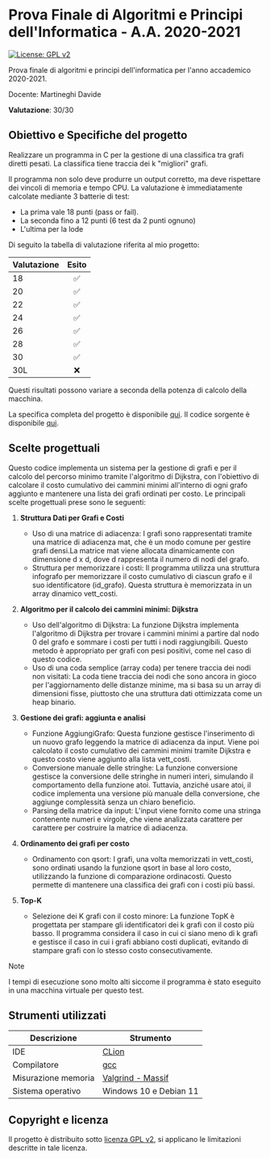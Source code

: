 # Prova Finale di Algoritmi e Principi dell'Informatica - A.A. 2020-2021

[![License: GPL v2](https://img.shields.io/badge/License-GPL_v2-blue.svg)](https://github.com/AuroraTes/Progetto-Algoritmi-e-Principi-dell-Informatica/blob/main/LICENSE)

Prova finale di algoritmi e principi dell'informatica per l'anno accademico 2020-2021.

Docente: Martineghi Davide

**Valutazione**: 30/30

## Obiettivo e Specifiche del progetto

Realizzare un programma in C per la gestione di una classifica tra grafi diretti pesati.
La classifica tiene traccia dei k "migliori" grafi.

Il programma non solo deve produrre un output corretto, ma deve rispettare dei vincoli di memoria e tempo CPU.
La valutazione è immediatamente calcolate mediante 3 batterie di test:
- La prima vale 18 punti (pass or fail).
- La seconda fino a 12 punti (6 test da 2 punti ognuno)
- L'ultima per la lode

Di seguito la tabella di valutazione riferita al mio progetto:

| Valutazione |       Esito        |
|-------------|:------------------:|
|     18      | :white_check_mark: |
|     20      | :white_check_mark: |
|     22      | :white_check_mark: |
|     24      | :white_check_mark: |
|     26      | :white_check_mark: |
|     28      | :white_check_mark: |
|     30      | :white_check_mark: |
|     30L     |        :x:         |
Questi risultati possono variare a seconda della potenza di calcolo della macchina.

La specifica completa del progetto è disponibile [qui](https://github.com/AuroraTes/Progetto-Algoritmi-e-Principi-dell-Informatica/blob/main/Documents/Specifiche%20Prova.pdf).
Il codice sorgente è disponibile [qui](https://github.com/AuroraTes/Progetto-Algoritmi-e-Principi-dell-Informatica/blob/main/SourceCode.c).

## Scelte progettuali

Questo codice implementa un sistema per la gestione di grafi e per il calcolo del percorso minimo tramite l'algoritmo di Dijkstra, con l'obiettivo di calcolare il costo cumulativo dei cammini minimi all'interno di ogni grafo aggiunto e mantenere una lista dei grafi ordinati per costo. Le principali scelte progettuali prese sono le seguenti:

1. **Struttura Dati per Grafi e Costi**
    - Uso di una matrice di adiacenza: I grafi sono rappresentati tramite una matrice di adiacenza mat, che è un modo comune per gestire grafi  densi.La matrice mat viene allocata dinamicamente con dimensione d x d, dove d rappresenta il numero di nodi del grafo.
    - Struttura per memorizzare i costi: Il programma utilizza una struttura infografo per memorizzare il costo cumulativo di ciascun grafo e il suo identificatore (id_grafo). Questa struttura è memorizzata in un array dinamico vett_costi.

2. **Algoritmo per il calcolo dei cammini minimi: Dijkstra**
    - Uso dell'algoritmo di Dijkstra: La funzione Dijkstra implementa l'algoritmo di Dijkstra per trovare i cammini minimi a partire dal nodo 0 del grafo e sommare i costi per tutti i nodi raggiungibili. Questo metodo è appropriato per grafi con pesi positivi, come nel caso di questo codice.
    - Uso di una coda semplice (array coda) per tenere traccia dei nodi non visitati: La coda tiene traccia dei nodi che sono ancora in gioco per l'aggiornamento delle distanze minime, ma si basa su un array di dimensioni fisse, piuttosto che una struttura dati ottimizzata come un heap binario. 

3. **Gestione dei grafi: aggiunta e analisi**
    - Funzione AggiungiGrafo: Questa funzione gestisce l'inserimento di un nuovo grafo leggendo la matrice di adiacenza da input. Viene poi calcolato il costo cumulativo dei cammini minimi tramite Dijkstra e questo costo viene aggiunto alla lista vett_costi.
    - Conversione manuale delle stringhe: La funzione conversione gestisce la conversione delle stringhe in numeri interi, simulando il comportamento della funzione atoi. Tuttavia, anziché usare atoi, il codice implementa una versione più manuale della conversione, che aggiunge complessità senza un chiaro beneficio.
    - Parsing della matrice da input: L'input viene fornito come una stringa contenente numeri e virgole, che viene analizzata carattere per carattere per costruire la matrice di adiacenza.

4. **Ordinamento dei grafi per costo**
    - Ordinamento con qsort: I grafi, una volta memorizzati in vett_costi, sono ordinati usando la funzione qsort in base al loro costo, utilizzando la funzione di comparazione ordinacosti. Questo permette di mantenere una classifica dei grafi con i costi più bassi.

5. **Top-K**
    - Selezione dei K grafi con il costo minore: La funzione TopK è progettata per stampare gli identificatori dei k grafi con il costo più basso. Il programma considera il caso in cui ci siano meno di k grafi e gestisce il caso in cui i grafi abbiano costi duplicati, evitando di stampare grafi con lo stesso costo consecutivamente.

    
> [!NOTE]
> I tempi di esecuzione sono molto alti siccome il programma è stato eseguito in una macchina virtuale per questo test.

## Strumenti utilizzati

| Descrizione         | Strumento                                  |
|---------------------|--------------------------------------------|
| IDE                 | [CLion](https://www.jetbrains.com/clion/)  |
| Compilatore         | [gcc](https://gcc.gnu.org/)                |
| Misurazione memoria | [Valgrind - Massif](https://valgrind.org/) |
| Sistema operativo   | Windows 10 e Debian 11                     |

## Copyright e licenza

Il progetto è distribuito sotto [licenza GPL v2](https://github.com/AuroraTes/Progetto-Algoritmi-e-Principi-dell-Informatica/blob/main/LICENSE), si applicano le limitazioni descritte in tale licenza.

